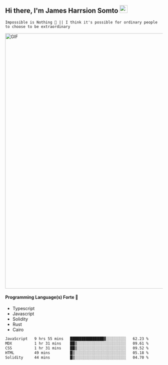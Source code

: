 ## Hi there, I'm James Harrsion Somto <img src="https://media.giphy.com/media/hvRJCLFzcasrR4ia7z/giphy.gif" width="25px">

`Impossible is Nothing 🚀 || I think it's possible for ordinary people to choose to be extraordinary`

 
<img align="center" alt="GIF" src="https://github.com/Gapur/Gapur/blob/master/coding.gif?raw=true" width="818px" height="818px" />


#### Programming Language(s) Forte 🚀
- Typescript
- Javascript
- Solidity
- Rust
- Cairo



<!--START_SECTION:waka-->

```txt
JavaScript   9 hrs 55 mins   ███████████████▓░░░░░░░░░   62.23 %
MDX          1 hr 31 mins    ██▒░░░░░░░░░░░░░░░░░░░░░░   09.61 %
CSS          1 hr 31 mins    ██▒░░░░░░░░░░░░░░░░░░░░░░   09.52 %
HTML         49 mins         █▒░░░░░░░░░░░░░░░░░░░░░░░   05.18 %
Solidity     44 mins         █▒░░░░░░░░░░░░░░░░░░░░░░░   04.70 %
```

<!--END_SECTION:waka-->
<br />
<br />
<br />







